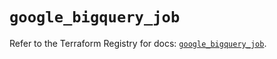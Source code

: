 # `google_bigquery_job`

Refer to the Terraform Registry for docs: [`google_bigquery_job`](https://registry.terraform.io/providers/hashicorp/google/5.23.0/docs/resources/bigquery_job).
